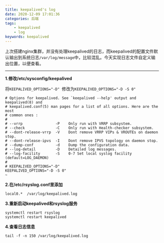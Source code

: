 ```yaml
---
title: keepalived's log
date: 2020-12-09 17:01:36
categories: 后端
tags: 
	- keepalived
	- log
keywords: keepalived
---
```


上次搭建nginx集群，并没有处理keepalived的日志，而keepalived的配置文件默认输出到系统日志`/var/log/message`中，比较混乱。今天实现日志文件自定义输出位置，以便查看。

---



**1.修改/etc/sysconfig/keepalived**

将`KEEPALIVED_OPTIONS="-D" `修改为`KEEPALIVED_OPTIONS="-D -S 0"`

```text
# Options for keepalived. See `keepalived --help' output and keepalived(8) and
# keepalived.conf(5) man pages for a list of all options. Here are the most
# common ones :
#
# --vrrp               -P    Only run with VRRP subsystem.
# --check              -C    Only run with Health-checker subsystem.
# --dont-release-vrrp  -V    Dont remove VRRP VIPs & VROUTEs on daemon stop.
# --dont-release-ipvs  -I    Dont remove IPVS topology on daemon stop.
# --dump-conf          -d    Dump the configuration data.
# --log-detail         -D    Detailed log messages.
# --log-facility       -S    0-7 Set local syslog facility (default=LOG_DAEMON)
#
# KEEPALIVED_OPTIONS="-D"
KEEPALIVED_OPTIONS="-D -S 0"
~                                
```

**2.在/etc/rsyslog.conf里添加**

```text
local0.*  /var/log/keepalived.log 
```

**3.重新启动keepalived和rsyslog服务** 

```shell
systemctl restart rsyslog
systemctl restart keepalived
```

**4.查看日志信息**

```shell
tail -f -n 150 /var/log/keepalived.log
```

